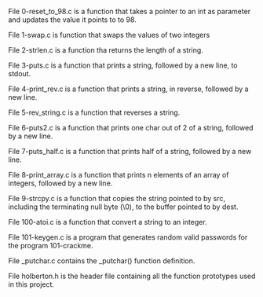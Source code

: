 File 0-reset_to_98.c is a function that takes a pointer to an int as parameter and updates the value it points to to 98.

File 1-swap.c is function that swaps the values of two integers

File 2-strlen.c is a function tha returns the length of a string.

File 3-puts.c is a function that prints a string, followed by a new line, to stdout.

File 4-print_rev.c is a function that prints a string, in reverse, followed by a new line.

File 5-rev_string.c is a function that reverses a string.

File 6-puts2.c is a function that prints one char out of 2 of a string, followed by a new line.

File 7-puts_half.c is a function that prints half of a string, followed by a new line.

File 8-print_array.c is a function that prints n elements of an array of integers, followed by a new line.

File 9-strcpy.c is a function that copies the string pointed to by src, including the terminating null byte (\0), to the buffer pointed to by dest.

File 100-atoi.c is a function that convert a string to an integer.

File 101-keygen.c is a program that generates random valid passwords for the program 101-crackme.

File _putchar.c contains the _putchar() function definition.

File holberton.h is the header file containing all the function prototypes used in this project.
